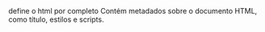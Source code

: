 <html> define o html por completo
<head> Contém metadados sobre o documento HTML, como título, estilos e scripts.
<title>  Define o título da página, que aparece na aba do navedor.
<body>  Contém todo o conteúdo visível da página, como texto, imagens e outros elementos.
<h1> a <h6>: Define títulos e subtítulos.
<p> Define um parágrafo de texto.
<a>  Cria um hiperlink para outra página ou local.
<img>  Inseri uma imagem na página.
<ul>, <ol> e <li>: <ul> cria uma lista não ordenada (com marcadores)
<div>: Define uma divisão ou seção na página, usada para estruturar o conteúdo.
